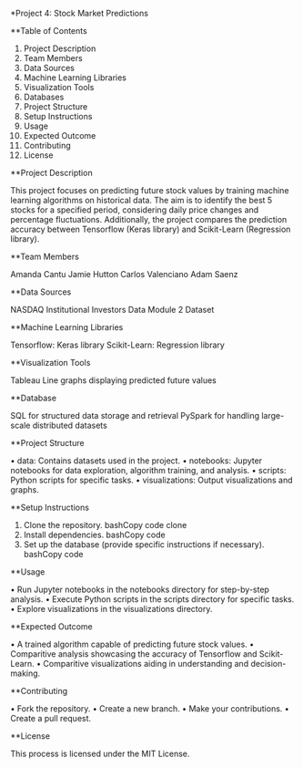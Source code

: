 *Project 4: Stock Market Predictions

**Table of Contents

1.	Project Description
2.	Team Members
3.	Data Sources
4.	Machine Learning Libraries
5.	Visualization Tools
6.	Databases
7.	Project Structure
8.	Setup Instructions
9.	Usage
10.	Expected Outcome
11.	Contributing
12.	License

**Project Description

This project focuses on predicting future stock values by training machine learning algorithms on historical data. The aim is to identify the best 5 stocks for a specified period, considering daily price changes and percentage fluctuations. Additionally, the project compares the prediction accuracy between Tensorflow (Keras library) and Scikit-Learn (Regression library).

**Team Members

Amanda Cantu
Jamie Hutton
Carlos Valenciano
Adam Saenz

**Data Sources

NASDAQ Institutional Investors Data
Module 2 Dataset

**Machine Learning Libraries

Tensorflow: Keras library
Scikit-Learn: Regression library

**Visualization Tools

Tableau
Line graphs displaying predicted future values

**Database

SQL for structured data storage and retrieval
PySpark for handling large-scale distributed datasets

**Project Structure

•	data: Contains datasets used in the project.
•	notebooks: Jupyter notebooks for data exploration, algorithm training, and analysis.
•	scripts: Python scripts for specific tasks.
•	visualizations: Output visualizations and graphs.

**Setup Instructions

1.	Clone the repository.
bashCopy code
 clone
2.	Install dependencies.
bashCopy code
3.	Set up the database (provide specific instructions if necessary). 
bashCopy code

**Usage

•	Run Jupyter notebooks in the notebooks directory for step-by-step analysis.
•	Execute Python scripts in the scripts directory for specific tasks.
•	Explore visualizations in the visualizations directory.

**Expected Outcome

•	A trained algorithm capable of predicting future stock values.
•	Comparitive analysis showcasing the accuracy of Tensorflow and Scikit-Learn.
•	Comparitive visualizations aiding in understanding and decision-making.

**Contributing

•	Fork the repository.
•	Create a new branch.
•	Make your contributions.
•	Create a pull request.

**License

This process is licensed under the MIT License.
